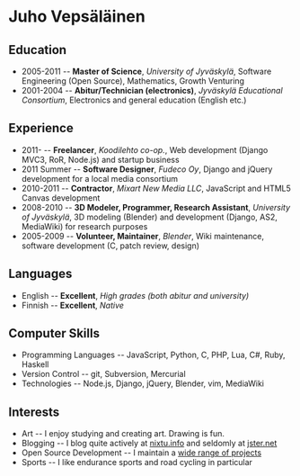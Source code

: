 # Juho Vepsäläinen

## Education

* 2005-2011 -- **Master of Science**, *University of Jyväskylä*, Software Engineering (Open Source), Mathematics, Growth Venturing
* 2001-2004 -- **Abitur/Technician (electronics)**, *Jyväskylä Educational Consortium*, Electronics and general education (English etc.)

## Experience

* 2011- -- **Freelancer**, *Koodilehto co-op.*, Web development (Django MVC3, RoR, Node.js) and startup business
* 2011 Summer -- **Software Designer**, *Fudeco Oy*, Django and jQuery development for a local media consortium
* 2010-2011 -- **Contractor**, *Mixart New Media LLC*, JavaScript and HTML5 Canvas development
* 2008-2010 -- **3D Modeler, Programmer, Research Assistant**, *University of Jyväskylä*, 3D modeling (Blender) and development (Django, AS2, MediaWiki) for research purposes
* 2005-2009 -- **Volunteer, Maintainer**, *Blender*, Wiki maintenance, software development (C, patch review, design)

## Languages

* English -- **Excellent**, *High grades (both abitur and university)*
* Finnish -- **Excellent**, *Native*

## Computer Skills

* Programming Languages -- JavaScript, Python, C, PHP, Lua, C#, Ruby, Haskell
* Version Control -- git, Subversion, Mercurial
* Technologies -- Node.js, Django, jQuery, Blender, vim, MediaWiki

## Interests

* Art -- I enjoy studying and creating art. Drawing is fun.
* Blogging -- I blog quite actively at [nixtu.info](www.nixtu.info) and seldomly at [jster.net](www.jster.net)
* Open Source Development -- I maintain a [wide range of projects](www.github.com/bebraw)
* Sports -- I like endurance sports and road cycling in particular
